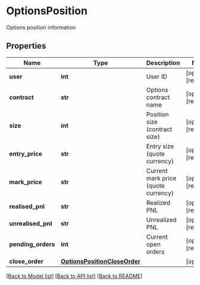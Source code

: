 # OptionsPosition

Options position information
## Properties
Name | Type | Description | Notes
------------ | ------------- | ------------- | -------------
**user** | **int** | User ID | [optional] [readonly] 
**contract** | **str** | Options contract name | [optional] [readonly] 
**size** | **int** | Position size (contract size) | [optional] [readonly] 
**entry_price** | **str** | Entry size (quote currency) | [optional] [readonly] 
**mark_price** | **str** | Current mark price (quote currency) | [optional] [readonly] 
**realised_pnl** | **str** | Realized PNL | [optional] [readonly] 
**unrealised_pnl** | **str** | Unrealized PNL | [optional] [readonly] 
**pending_orders** | **int** | Current open orders | [optional] [readonly] 
**close_order** | [**OptionsPositionCloseOrder**](OptionsPositionCloseOrder.md) |  | [optional] 

[[Back to Model list]](../README.md#documentation-for-models) [[Back to API list]](../README.md#documentation-for-api-endpoints) [[Back to README]](../README.md)


